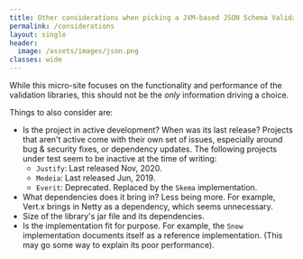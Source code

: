 ```yaml
---
title: Other considerations when picking a JVM-based JSON Schema Validation Library
permalink: /considerations
layout: single
header:
  image: /assets/images/json.png
classes: wide
---
```


While this micro-site focuses on the functionality and performance of the validation libraries, this should not be the _only_ information driving a choice.

Things to also consider are:

- Is the project in active development? When was its last release?
  Projects that aren't active come with their own set of issues, especially around bug & security fixes, or dependency updates.
  The following projects under test seem to be inactive at the time of writing:
  - `Justify`: Last released Nov, 2020.
  - `Medeia`: Last released Jun, 2019.
  - `Everit`: Deprecated. Replaced by the `Skema` implementation.
- What dependencies does it bring in? Less being more. 
  For example, Vert.x brings in Netty as a dependency, which seems unnecessary.
- Size of the library's jar file and its dependencies.
- Is the implementation fit for purpose. 
  For example, the `Snow` implementation documents itself as a reference implementation.
  (This may go some way to explain its poor performance).
